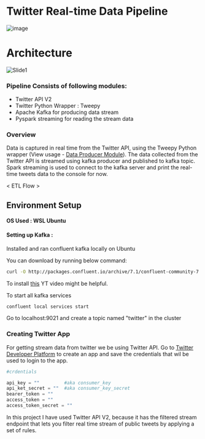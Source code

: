 # Twitter Real-time Data Pipeline

![image](https://user-images.githubusercontent.com/73434008/174433559-4d7a1026-333d-4631-baab-5b729664e775.png)

# Architecture



![Slide1](https://user-images.githubusercontent.com/73434008/174433844-e4831e1c-bf6f-4df2-a853-51a10b601951.JPG)





### Pipeline Consists of following modules:

- Twitter API V2
- Twitter Python Wrapper : Tweepy
- Apache Kafka for producing data stream
- Pyspark streaming for reading the stream data


### Overview

Data is captured in real time from the Twitter API, using the Tweepy Python wrapper (View usage - [Data Producer Module](https://github.com/saniauzma/Twitter_Kafka_Pyspark_ETL_Pipeline/blob/main/twitter_kafka_stream_producer.py)). The data collected from the Twitter API is streamed using kafka producer and published to kafka topic. Spark streaming is used to connect to the kafka server and print the real-time tweets data to the console for now.

< ETL Flow >

## Environment Setup

#### OS Used : WSL Ubuntu 
#### Setting up Kafka :
Installed and ran confluent kafka locally on Ubuntu

You can download by running below command: 
```sh
curl -O http://packages.confluent.io/archive/7.1/confluent-community-7.1.1.tar.gz
```
To install [this](https://www.youtube.com/watch?v=mdcIdzYHFlw) YT video might be helpful.

To start all kafka services 
```sh
confluent local services start

```
Go to localhost:9021 and create a topic named "twitter" in the cluster

### Creating Twitter App
For getting stream data from twitter we be using Twitter API. Go to [Twitter Developer Platform](https://developer.twitter.com/en) to create an app and save the credentials that wil be used to login to the app.


```python
#crdentials

api_key = ""         #aka consumer_key
api_ket_secret = ""  #aka consumer_key_secret
bearer_token = ""
access_token = ""
access_token_secret = ""
```
In this project I have used Twitter API V2, because it has the filtered stream endpoint that lets you filter real time stream of public tweets by applying a set of rules.












